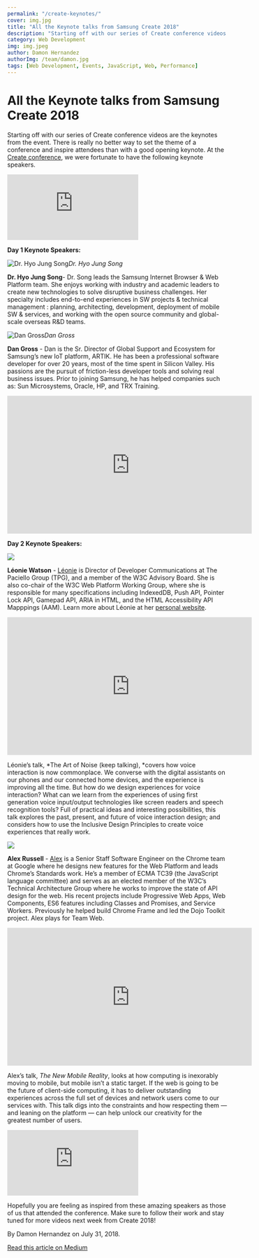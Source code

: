 ```yaml
---
permalink: "/create-keynotes/"
cover: img.jpg
title: "All the Keynote talks from Samsung Create 2018"
description: "Starting off with our series of Create conference videos are the keynotes from the event. There is really no better way to set the theme of a conference and inspire attendees than with a good opening keynote. At the Create conference, we were fortunate to have the following keynote speakers."
category: Web Development
img: img.jpeg
author: Damon Hernandez
authorImg: /team/damon.jpg
tags: [Web Development, Events, JavaScript, Web, Performance]
---
```

# All the Keynote talks from Samsung Create 2018

Starting off with our series of Create conference videos are the keynotes from the event. There is really no better way to set the theme of a conference and inspire attendees than with a good opening keynote. At the [Create conference](https://samsungcreate.com), we were fortunate to have the following keynote speakers.

<iframe src="https://medium.com/media/bfd3c1f066c85bbbbbc175cf86e12c9c" frameborder=0></iframe>

**Day 1 Keynote Speakers:**

![Dr. Hyo Jung Song](https://cdn-images-1.medium.com/max/2000/1*g1-Kc9HEpOPwgUGt25PzvQ.jpeg)*Dr. Hyo Jung Song*

**Dr. Hyo Jung Song**- Dr. Song leads the Samsung Internet Browser & Web Platform team. She enjoys working with industry and academic leaders to create new technologies to solve disruptive business challenges. Her specialty includes end-to-end experiences in SW projects & technical management : planning, architecting, development, deployment of mobile SW & services, and working with the open source community and global-scale overseas R&D teams.

![Dan Gross](https://cdn-images-1.medium.com/max/2000/1*_fznLXfWaJr39CH9fIQlbA.jpeg)*Dan Gross*

**Dan Gross** - Dan is the Sr. Director of Global Support and Ecosystem for Samsung’s new IoT platform, ARTIK. He has been a professional software developer for over 20 years, most of the time spent in Silicon Valley. His passions are the pursuit of friction-less developer tools and solving real business issues. Prior to joining Samsung, he has helped companies such as: Sun Microsystems, Oracle, HP, and TRX Training.

<center><iframe width="560" height="315" src="https://www.youtube.com/embed/GBreyAOOGs0" frameborder="0" allowfullscreen></iframe></center>

**Day 2 Keynote Speakers:**

![](https://cdn-images-1.medium.com/max/2000/1*DHBJn1SsE54vwyViSJB3bw.jpeg)

**Léonie Watson** - [Léonie](https://twitter.com/LeonieWatson) is Director of Developer Communications at The Paciello Group (TPG), and a member of the W3C Advisory Board. She is also co-chair of the W3C Web Platform Working Group, where she is responsible for many specifications including IndexedDB, Push API, Pointer Lock API, Gamepad API, ARIA in HTML, and the HTML Accessibility API Mapppings (AAM). Learn more about Léonie at her [personal website](https://tink.uk/).

<center><iframe width="560" height="315" src="https://www.youtube.com/embed/-QME_B2MPng" frameborder="0" allowfullscreen></iframe></center>

Léonie’s talk, *The Art of Noise (keep talking), *covers how voice interaction is now commonplace. We converse with the digital assistants on our phones and our connected home devices, and the experience is improving all the time. But how do we design experiences for voice interaction? What can we learn from the experiences of using first generation voice input/output technologies like screen readers and speech recognition tools? Full of practical ideas and interesting possibilities, this talk explores the past, present, and future of voice interaction design; and considers how to use the Inclusive Design Principles to create voice experiences that really work.

![](https://cdn-images-1.medium.com/max/2000/1*tUOX79xA2N_zy4m36uPmDA.jpeg)

**Alex Russell** - [Alex](https://twitter.com/slightlylate) is a Senior Staff Software Engineer on the Chrome team at Google where he designs new features for the Web Platform and leads Chrome’s Standards work. He’s a member of ECMA TC39 (the JavaScript language committee) and serves as an elected member of the W3C’s Technical Architecture Group where he works to improve the state of API design for the web. His recent projects include Progressive Web Apps, Web Components, ES6 features including Classes and Promises, and Service Workers. Previously he helped build Chrome Frame and led the Dojo Toolkit project. Alex plays for Team Web.

<center><iframe width="560" height="315" src="https://www.youtube.com/embed/VpixmppRbZU" frameborder="0" allowfullscreen></iframe></center>

Alex’s talk, *The New Mobile Reality*, looks at how computing is inexorably moving to mobile, but mobile isn’t a static target. If the web is going to be the future of client-side computing, it has to deliver outstanding experiences across the full set of devices and network users come to our services with. This talk digs into the constraints and how respecting them — and leaning on the platform — can help unlock our creativity for the greatest number of users.

<iframe src="https://medium.com/media/d8a2d44e13da4e1e90a2de6bc22602c5" frameborder=0></iframe>

Hopefully you are feeling as inspired from these amazing speakers as those of us that attended the conference. Make sure to follow their work and stay tuned for more videos next week from Create 2018!

By Damon Hernandez on July 31, 2018.

[Read this article on Medium](https://medium.com/samsung-internet-dev/all-the-keynote-talks-from-samsung-create-2018-7be7abab17dc)
